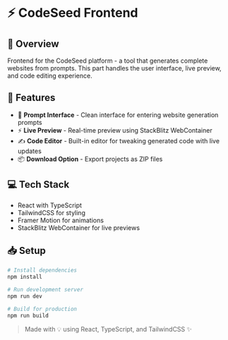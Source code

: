 # ⚡ CodeSeed Frontend

## 🌟 Overview

Frontend for the CodeSeed platform - a tool that generates complete websites from prompts. This part handles the user interface, live preview, and code editing experience.

## 🚀 Features

- 🧠 **Prompt Interface** - Clean interface for entering website generation prompts
- ⚡ **Live Preview** - Real-time preview using StackBlitz WebContainer
- ✍️ **Code Editor** - Built-in editor for tweaking generated code with live updates
- 📦 **Download Option** - Export projects as ZIP files

## 💻 Tech Stack

- React with TypeScript
- TailwindCSS for styling
- Framer Motion for animations
- StackBlitz WebContainer for live previews

## 📥 Setup

```bash
# Install dependencies
npm install

# Run development server
npm run dev

# Build for production
npm run build
```

> Made with 💡 using React, TypeScript, and TailwindCSS ✨
